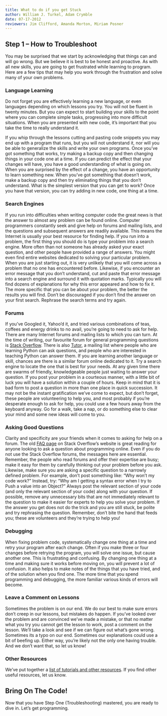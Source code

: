 ```yaml
---
title: What to do if you get Stuck
author: William J. Turkel, Adam Crymble
date: 07-17-2012
reviewers: Jim Clifford, Amanda Morton, Miriam Posner
---
```


Step 1 – How to Troubleshoot
----------------------------

You may be surprised that we start by acknowledging that things can and
will go wrong. But we believe it is best to be honest and proactive. As
with all new skills, you are going to get frustrated while learning to
program. Here are a few tips that may help you work through the
frustration and solve many of your own problems.

### Language Learning

Do not forget you are effectively learning a new language, or even
languages depending on which lessons you try. You will not be fluent in
twenty minutes. But you can expect to start building your skills to the
point where you can complete simple tasks, progressing into more
difficult situations. When you are presented with new code, it’s
important that you take the time to really understand it.

If you whip through the lessons cutting and pasting code snippets you
may end up with a program that runs, but you will not understand it, nor
will you be able to generalize the skills and write your own programs.
Once you’ve got something that works, try making a backup copy and then
changing things in your code one at a time. If you can predict the
effect that your changes will have, you have a good understanding of
what is going on. When you are surprised by the effect of a change, you
have an opportunity to learn something new. When you’ve got something
that doesn’t work, make a backup copy and then try eliminating things
that you don’t understand. What is the simplest version that you can get
to work? Once you have that version, you can try adding in new code, one
thing at a time.

### Search Engines

If you run into difficulties when writing computer code the great news
is that the answer to almost any problem can be found online. Computer
programmers constantly seek and give help on forums and mailing lists,
and the questions and subsequent answers are readily available. This
means the Internet is usually your best resource for finding help. If
you run into a problem, the first thing you should do is type your
problem into a search engine. More often than not someone has already
asked your exact question, and other people have provided a range of
answers. You might even find entire websites dedicated to solving your
particular problem. When you are just starting out, it is very unlikely
that you will come across a problem that no one has encountered before.
Likewise, if you encounter an error message that you don’t understand,
cut and paste that error message into a search engine and surround it
with quotation marks. Typically you will find dozens of explanations for
why this error appeared and how to fix it. The more specific that you
can be about your problem, the better the results you will find. Don’t
be discouraged if you don’t find the answer on your first search.
Rephrase the search terms and try again.

### Forums

If you’ve Googled it, Yahoo’d it, and tried various combinations of
teas, coffees and energy drinks to no avail, you’re going to need to ask
for help. There are many Internet forums and mailing lists to which you
can turn. At the time of writing, our favourite forum for general
programming questions is [Stack Overflow][]. There is also [Tutor][], a
mailing list where people who are learning Python can ask questions, and
people who are interested in teaching Python can answer them. If you are
learning another language or skill, chances are there is a similar forum
online dedicated to it. Try a search engine to locate the one that is
best for your needs. At any given time there are swarms of friendly,
knowledgeable people just waiting to answer your question. If you post
your problem in a courteous manner, with a little bit of luck you will
have a solution within a couple of hours. Keep in mind that it is bad
form to post a question in more than one place in quick succession. It
may not be the instant gratification we’ve come to expect, but don’t
forget, these people are volunteering to help you, and most probably if
you’re desperate enough to ask for help, you could use a few hours away
from the keyboard anyway. Go for a walk, take a nap, or do something
else to clear your mind and some new ideas will come to you.

### Asking Good Questions

Clarity and specificity are your friends when it comes to asking for
help on a forum. The old [FAQ page][] on Stack Overflow’s website is
great reading for anyone looking to ask a question about programming
online. Even if you do not use the Stack Overflow forums, the messages
here are essential. Remember, the people who read forums and offer their
expertise are busy; make it easy for them by carefully thinking out your
problem before you ask. Likewise, make sure you are asking a specific
question to a narrowly defined problem. For example, don’t post
something like: “Why won’t my code work?” Instead, try: “Why am I
getting a syntax error when I try to Push a value into an Object?”
Always post the relevant section of your code (and only the relevant
section of your code) along with your question. If possible, remove any
unnecessary bits that are not immediately relevant to the question to
make it easier for experts to help you solve your problem. If the answer
you get does not do the trick and you are still stuck, be polite and try
rephrasing the question. Remember, don’t bite the hand that feeds you;
these are volunteers and they’re trying to help you!

### Debugging

When fixing problem code, systematically change one thing at a time and
retry your program after each change. Often if you make three or four
changes before retrying the program, you will solve one issue, but cause
another one. This is frustrating and confusing. By changing one thing at
a time and making sure it works before moving on, you will prevent a lot
of confusion. It also helps to make notes of the things that you have
tried, and of the solution when you find one. The more time that you
spend programming and debugging, the more familiar various kinds of
errors will become.

### Leave a Comment on Lessons

Sometimes the problem is on our end. We do our best to make sure errors
don’t creep in our lessons, but mistakes do happen. If you’ve looked
over the problem and are convinced we’ve made a mistake, or that no
matter what you try you cannot get the lesson to work, post a comment on
the lesson. We’ll take a look and see if we can figure out what’s gone
wrong. Sometimes its a typo on our end. Sometimes our explanations could
use a bit of beefing up. Either way, you’re likely not the only one
having trouble. And we don’t want that, so let us know!

### Other Resources

We’ve put together a [list of tutorials and other resources][]. If you
find other useful resources, let us know.

Bring On The Code!
------------------

Now that you have Step One (Troubleshooting) mastered, you are ready to
dive in. Let’s get programming.

  [Stack Overflow]: http://stackoverflow.com/
  [Tutor]: http://mail.python.org/mailman/listinfo/tutor
  [FAQ page]: http://web.archive.org/web/20130101093828/http://stackoverflow.com/faq
  [list of tutorials and other resources]: /resources
